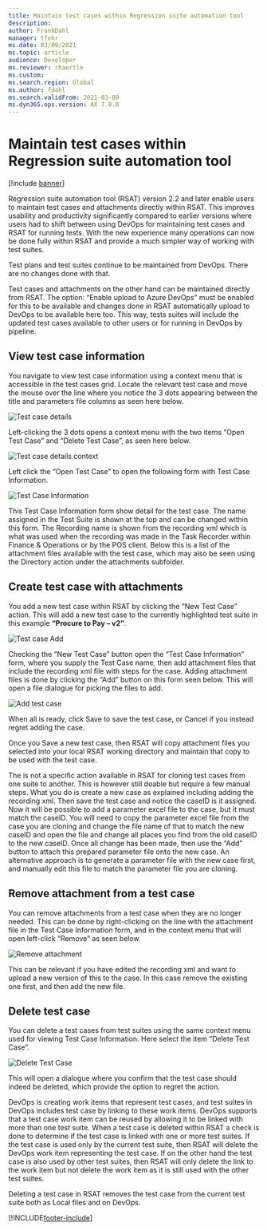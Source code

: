 ```yaml
---
title: Maintain test cases within Regression suite automation tool
description: 
author: FrankDahl
manager: tfehr
ms.date: 03/09/2021
ms.topic: article
audience: Developer
ms.reviewer: rhaertle
ms.custom:
ms.search.region: Global
ms.author: fdahl
ms.search.validFrom: 2021-03-09
ms.dyn365.ops.version: AX 7.0.0
---
```


# Maintain test cases within Regression suite automation tool

[!include [banner](../../includes/banner.md)]

Regression suite automation tool (RSAT) version 2.2 and later enable users to maintain test cases and attachments directly within RSAT. This improves usability and productivity significantly compared to earlier versions where users had to shift between using DevOps for maintaining test cases and RSAT for running tests. With the new experience many operations can now be done fully within RSAT and provide a much simpler way of working with test suites.

Test plans and test suites continue to be maintained from DevOps. There are no changes done with that.

Test cases and attachments on the other hand can be maintained directly from RSAT. The option: “Enable upload to Azure DevOps” must be enabled for this to be available and changes done in RSAT automatically upload to DevOps to be available here too. This way, tests suites will include the updated test cases available to other users or for running in DevOps by pipeline.

## View test case information

You navigate to view test case information using a context menu that is accessible in the test cases grid. Locate the relevant test case and move the mouse over the line where you notice the 3 dots appearing between the title and parameters file columns as seen here below.

![Test case details](media/test-case-details.PNG)

Left-clicking the 3 dots opens a context menu with the two items “Open Test Case” and “Delete Test Case”, as seen here below.

![Test case details context](media/test-case-details-context.PNG)

Left click the “Open Test Case” to open the following form with Test Case Information.

![Test Case Information](media/test-case-information.PNG)

This Test Case Information form show detail for the test case. The name assigned in the Test Suite is shown at the top and can be changed within this form. The Recording name is shown from the recording xml which is what was used when the recording was made in the Task Recorder within Finance & Operations or by the POS client. Below this is a list of the attachment files available with the test case, which may also be seen using the Directory action under the attachments subfolder.

## Create test case with attachments

You add a new test case within RSAT by clicking the “New Test Case” action. This will add a new test case to the currently highlighted test suite in this example **“Procure to Pay – v2”**.

![Test case Add](media/test-case-add.PNG)

Checking the “New Test Case” button open the “Test Case Information” form, where you supply the Test Case name, then add attachment files that include the recording xml file with steps for the case. Adding attachment files is done by clicking the “Add” button on this form seen below. This will open a file dialogue for picking the files to add.

![Add test case](media/add-test-case.PNG)

When all is ready, click Save to save the test case, or Cancel if you instead regret adding the case.

Once you Save a new test case, then RSAT will copy attachment files you selected into your local RSAT working directory and maintain that copy to be used with the test case.

The is not a specific action available in RSAT for cloning test cases from one suite to another. This is however still doable but require a few manual steps. What you do is create a new case as explained including adding the recording xml. Then save the test case and notice the caseID is it assigned. Now it will be possible to add a parameter excel file to the case, but it must match the caseID. You will need to copy the parameter excel file from the case you are cloning and change the file name of that to match the new caseID and open the file and change all places you find from the old caseID to the new caseID. Once all change has been made, then use the “Add” button to attach this prepared parameter file onto the new case. An alternative approach is to generate a parameter file with the new case first, and manually edit this file to match the parameter file you are cloning.

## Remove attachment from a test case

You can remove attachments from a test case when they are no longer needed. This can be done by right-clicking on the line with the attachment file in the Test Case Information form, and in the context menu that will open left-click “Remove” as seen below.

![Remove attachment](media/remove-attachment.PNG)

This can be relevant if you have edited the recording xml and want to upload a new version of this to the case. In this case remove the existing one first, and then add the new file.

## Delete test case

You can delete a test cases from test suites using the same context menu used for viewing Test Case Information. Here select the item “Delete Test Case”.

![Delete Test Case](media/delete-test-case.PNG)

This will open a dialogue where you confirm that the test case should indeed be deleted, which provide the option to regret the action.

DevOps is creating work items that represent test cases, and test suites in DevOps includes test case by linking to these work items. DevOps supports that a test case work item can be reused by allowing it to be linked with more than one test suite. When a test case is deleted within RSAT a check is done to determine if the test case is linked with one or more test suites. If the test case is used only by the current test suite, then RSAT will delete the DevOps work item representing the test case. If on the other hand the test case is also used by other test suites, then RSAT will only delete the link to the work item but not delete the work item as it is still used with the other test suites.

Deleting a test case in RSAT removes the test case from the current test suite both as Local files and on DevOps.

[!INCLUDE[footer-include](../../../../includes/footer-banner.md)]
